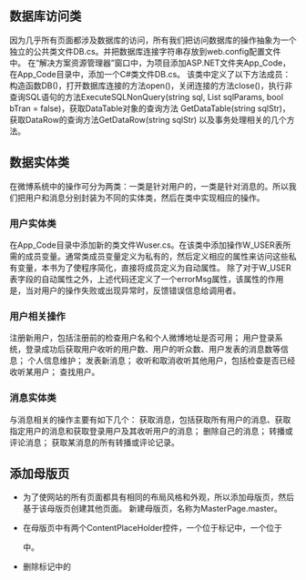 ## 数据库访问类

因为几乎所有页面都涉及数据库的访问，所有我们把访问数据库的操作抽象为一个独立的公共类文件DB.cs。并把数据库连接字符串存放到web.config配置文件中。
在“解决方案资源管理器”窗口中，为项目添加ASP.NET文件夹App_Code，在App_Code目录中，添加一个C#类文件DB.cs。
该类中定义了以下方法成员：构造函数DB()，打开数据库连接的方法open()，关闭连接的方法close()，执行非查询SQL语句的方法ExecuteSQLNonQuery(string sql, List<SqlParameter> sqlParams, bool bTran = false)，获取DataTable对象的查询方法 GetDataTable(string sqlStr)，获取DataRow的查询方法GetDataRow(string sqlStr) 以及事务处理相关的几个方法。



## 数据实体类

在微博系统中的操作可分为两类：一类是针对用户的，一类是针对消息的。所以我们把用户和消息分别封装为不同的实体类，然后在类中实现相应的操作。

### 用户实体类

在App_Code目录中添加新的类文件Wuser.cs。在该类中添加操作W_USER表所需的成员变量。通常类成员变量定义为私有的，然后定义相应的属性来访问这些私有变量，本书为了使程序简化，直接将成员定义为自动属性。
除了对于W_USER表字段的自动属性之外，上述代码还定义了一个errorMsg属性，该属性的作用是，当对用户的操作失败或出现异常时，反馈错误信息给调用者。

### 用户相关操作

注册新用户，包括注册前的检查用户名和个人微博地址是否可用；
用户登录系统，登录成功后获取用户收听的用户数、用户的听众数、用户发表的消息数等信息；
个人信息维护； 
发表新消息；
收听和取消收听其他用户，包括检查是否已经收听某用户；
查找用户。

### 消息实体类

与消息相关的操作主要有如下几个： 
获取消息，包括获取所有用户的消息、获取指定用户的消息和获取登录用户及其收听用户的消息；
删除自己的消息；
转播或评论消息； 
获取某消息的所有转播或评论记录。

## 添加母版页

- 为了使网站的所有页面都具有相同的布局风格和外观，所以添加母版页，然后基于该母版页创建其他页面。
  新建母版页，名称为MasterPage.master。
- 在母版页中有两个ContentPlaceHolder控件，一个位于<head>标记中，一个位于<form>中。
- 删除<head>标记中的<title>标记，这样，在内容页中可以设置每个内容页的标题信息。

- 在母版页的后台代码中需要实现如下功能：
  - 加载页面时，根据用户当前是否登录显示或隐藏相应的Panel控件，
  - 实现用户的快速登录功能，登录成功后，将用户信息保存至Session变量中。	

- 在母版页的后台代码中需要实现如下功能：
  - 加载页面时，根据用户当前是否登录显示或隐藏相应的Panel控件，实现用户的快速登录功能，
  - 登录成功后，将用户信息保存至Session变量中。

## 首页Index.asp

- 由于该页需要多次后台交互，所以设计为异步刷新，在内容区域中首先添加ScriptManager和UpdatePanel控件。
- 后面添加的控件都放置在UpdatePanel控件内。
  该页面通过两个<div>来进行布局，一个id为left，一个id为right，左边的<div>包含一个Panel控件，用于显示登录用户的相关信息；
- 右边的<div>包含一个MultiView控件，该MultiView控件中包含2个View控件，其中View1包含2个Panel控件，
- 一个用于发表新消息，一个用于显示已发表的消息，View2用于显示用户的听众或用户收听的用户列表。
- 在“源”视图中，可以看到页面的代码层次结构如图12-2所示。

## 注册页面

注册页面Register.aspx比较简单，只需提供用户注册所需的表单即可。



## 个人信息维护页

个人信息维护页Modify.aspx用于修改个人信息，上传头像等功能。
该页设置为异步刷新，在内容区域中首先添加ScriptManager和UpdatePanel控件，

然后在UpdatePanel控件中添加一个<table>表单

## 传播和评论消息页面

转播和评论消息页面Reply.aspx将根据请求参数显示指定消息和对该消息的所有评论，

同时，上方提供文本框，用户可以输入转播评论进行再次转播。

## 找人页面

找人页面Search.aspx可以根据姓名和所在地进行模糊查询，查找自己感兴趣的用户，进而进行收听。
该页主要包括一个表格，表格的前两行是查询条件，第3行是一个ListView控件，用于显示查询结果。

## 个人信息页面

个人资料页面UserInfo.aspx与Index.aspx页面非常相似，

只是该页显示的不是当前登录用户的信息，

而是查询出来的某个普通用户的基本信息以及他所发表的消息。